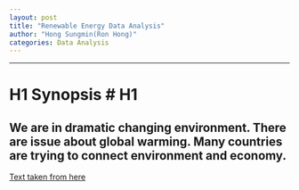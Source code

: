 ```yaml
---
layout: post
title: "Renewable Energy Data Analysis"
author: "Hong Sungmin(Ron Hong)"
categories: Data Analysis
---
```


---
# H1 Synopsis # H1
We are in dramatic changing environment.
There are issue about global warming.
Many countries are trying to connect environment and economy.
---
[Text taken from here](http://sherlock-holm.es/stories/html/card.html)

[^1]: This is some text for a footnote.
[^2]: Maecenas faucibus mollis interdum. Morbi leo risus, porta ac consectetur ac, vestibulum at eros. Duis mollis, est non commodo luctus, nisi erat porttitor ligula, eget lacinia odio sem nec elit. Integer posuere erat a ante venenatis dapibus posuere velit aliquet. Donec ullamcorper nulla non metus auctor fringilla.
